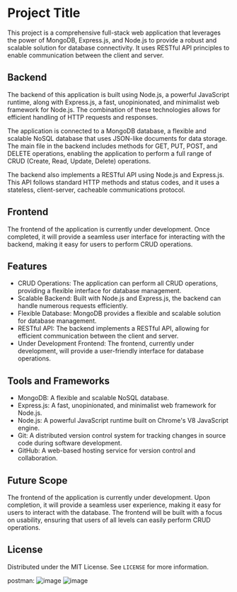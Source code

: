 # Project Title

This project is a comprehensive full-stack web application that leverages the power of MongoDB, Express.js, and Node.js to provide a robust and scalable solution for database connectivity. It uses RESTful API principles to enable communication between the client and server.

## Backend

The backend of this application is built using Node.js, a powerful JavaScript runtime, along with Express.js, a fast, unopinionated, and minimalist web framework for Node.js. The combination of these technologies allows for efficient handling of HTTP requests and responses.

The application is connected to a MongoDB database, a flexible and scalable NoSQL database that uses JSON-like documents for data storage. The main file in the backend includes methods for GET, PUT, POST, and DELETE operations, enabling the application to perform a full range of CRUD (Create, Read, Update, Delete) operations.

The backend also implements a RESTful API using Node.js and Express.js. This API follows standard HTTP methods and status codes, and it uses a stateless, client-server, cacheable communications protocol.

## Frontend

The frontend of the application is currently under development. Once completed, it will provide a seamless user interface for interacting with the backend, making it easy for users to perform CRUD operations.

## Features

- CRUD Operations: The application can perform all CRUD operations, providing a flexible interface for database management.
- Scalable Backend: Built with Node.js and Express.js, the backend can handle numerous requests efficiently.
- Flexible Database: MongoDB provides a flexible and scalable solution for database management.
- RESTful API: The backend implements a RESTful API, allowing for efficient communication between the client and server.
- Under Development Frontend: The frontend, currently under development, will provide a user-friendly interface for database operations.

## Tools and Frameworks

- MongoDB: A flexible and scalable NoSQL database.
- Express.js: A fast, unopinionated, and minimalist web framework for Node.js.
- Node.js: A powerful JavaScript runtime built on Chrome's V8 JavaScript engine.
- Git: A distributed version control system for tracking changes in source code during software development.
- GitHub: A web-based hosting service for version control and collaboration.

## Future Scope

The frontend of the application is currently under development. Upon completion, it will provide a seamless user experience, making it easy for users to interact with the database. The frontend will be built with a focus on usability, ensuring that users of all levels can easily perform CRUD operations.

## License

Distributed under the MIT License. See `LICENSE` for more information.

postman:
![image](https://github.com/shaggyjr/BOB-social-media/assets/122211785/0045748a-08b4-49bf-b1c9-0a033bedadde)
![image](https://github.com/shaggyjr/BOB-social-media/assets/122211785/9c68c009-e658-4105-911f-a0bf8e534854)


